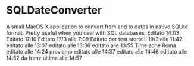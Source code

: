 SQLDateConverter
================

A small MacOS X application to convert from and to dates in native SQLite format. Pretty useful when you deal with SQL databases.
Editato 14:03
Editato 17:10
Editato 17/3 alle 7:09
Editato per test storia il 19/3 alle 11:42
editato alle 13:07
editato alle 13:36
editato alle 13:55 Time zone Roma 
editato alle 14:24 proviamo
editato alle 14:37
editato alle 14:46
editato alle 14:52 da franz
ultima alle 14:57